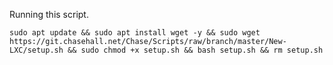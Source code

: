 Running this script.  

`sudo apt update && sudo apt install wget -y && sudo wget https://git.chasehall.net/Chase/Scripts/raw/branch/master/New-LXC/setup.sh && sudo chmod +x setup.sh && bash setup.sh && rm setup.sh`